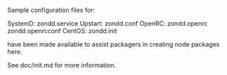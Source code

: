 Sample configuration files for:

SystemD: zondd.service
Upstart: zondd.conf
OpenRC:  zondd.openrc
         zondd.openrcconf
CentOS:  zondd.init

have been made available to assist packagers in creating node packages here.

See doc/init.md for more information.
